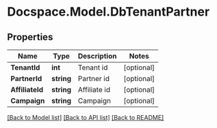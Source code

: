 # Docspace.Model.DbTenantPartner

## Properties

Name | Type | Description | Notes
------------ | ------------- | ------------- | -------------
**TenantId** | **int** | Tenant id | [optional] 
**PartnerId** | **string** | Partner id | [optional] 
**AffiliateId** | **string** | Affiliate id | [optional] 
**Campaign** | **string** | Campaign | [optional] 

[[Back to Model list]](../README.md#documentation-for-models) [[Back to API list]](../README.md#documentation-for-api-endpoints) [[Back to README]](../README.md)

